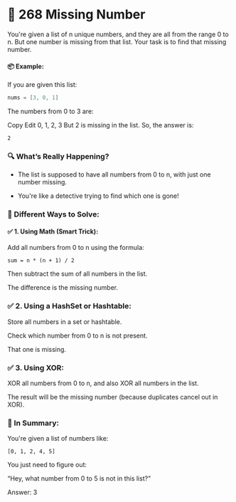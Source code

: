 # 🧩 268 Missing Number

You're given a list of n unique numbers, and they are all from the range 0 to n. But one number is missing from that list.
Your task is to find that missing number.

#### 📦 Example:

If you are given this list:

```java
nums = [3, 0, 1]
```

The numbers from 0 to 3 are:

Copy
Edit
0, 1, 2, 3
But 2 is missing in the list.
So, the answer is:

```
2
```

### 🔍 What’s Really Happening?

- The list is supposed to have all numbers from 0 to n, with just one number missing.

- You're like a detective trying to find which one is gone!

### 🧠 Different Ways to Solve:

#### ✅ 1. Using Math (Smart Trick):

Add all numbers from 0 to n using the formula:

```
sum = n * (n + 1) / 2
```

Then subtract the sum of all numbers in the list.

The difference is the missing number.

### ✅ 2. Using a HashSet or Hashtable:

Store all numbers in a set or hashtable.

Check which number from 0 to n is not present.

That one is missing.

### ✅ 3. Using XOR:

XOR all numbers from 0 to n, and also XOR all numbers in the list.

The result will be the missing number (because duplicates cancel out in XOR).

### 📌 In Summary:

You're given a list of numbers like:

```text
[0, 1, 2, 4, 5]
```

You just need to figure out:

“Hey, what number from 0 to 5 is not in this list?”

Answer: 3
